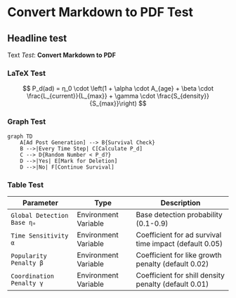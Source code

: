 # Convert Markdown to PDF Test
## Headline test

Text *Test*: **Convert Markdown to PDF**

### LaTeX Test

$$
P_d(ad) = η_0 \cdot \left(1 + \alpha \cdot A_{age} + \beta \cdot \frac{L_{current}}{L_{max}} + \gamma \cdot \frac{S_{density}}{S_{max}}\right)
$$

### Graph Test

```mermaid
graph TD
    A[Ad Post Generation] --> B{Survival Check}
    B -->|Every Time Step| C[Calculate P_d]
    C --> D{Random Number < P_d?}
    D -->|Yes| E[Mark for Deletion]
    D -->|No| F[Continue Survival]
```
### Table Test

| Parameter                  | Type             | Description                                      |
|----------------------------|------------------|--------------------------------------------------|
| `Global Detection Base η₀` | Environment Variable | Base detection probability (0.1-0.9)             |
| `Time Sensitivity α`       | Environment Variable | Coefficient for ad survival time impact (default 0.05) |
| `Popularity Penalty β`     | Environment Variable | Coefficient for like growth penalty (default 0.02)     |
| `Coordination Penalty γ`   | Environment Variable | Coefficient for shill density penalty (default 0.01)   |
